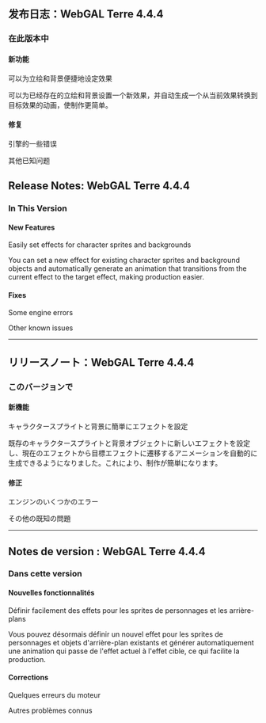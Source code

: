 ## 发布日志：WebGAL Terre 4.4.4

### 在此版本中

#### 新功能

可以为立绘和背景便捷地设定效果

可以为已经存在的立绘和背景设置一个新效果，并自动生成一个从当前效果转换到目标效果的动画，使制作更简单。

#### 修复

引擎的一些错误

其他已知问题

## Release Notes: WebGAL Terre 4.4.4

### In This Version

#### New Features

Easily set effects for character sprites and backgrounds

You can set a new effect for existing character sprites and background objects and automatically generate an animation that transitions from the current effect to the target effect, making production easier.

#### Fixes

Some engine errors

Other known issues

---
## リリースノート：WebGAL Terre 4.4.4

### このバージョンで

#### 新機能

キャラクタースプライトと背景に簡単にエフェクトを設定

既存のキャラクタースプライトと背景オブジェクトに新しいエフェクトを設定し、現在のエフェクトから目標エフェクトに遷移するアニメーションを自動的に生成できるようになりました。これにより、制作が簡単になります。

#### 修正

エンジンのいくつかのエラー

その他の既知の問題

---
## Notes de version : WebGAL Terre 4.4.4

### Dans cette version

#### Nouvelles fonctionnalités

Définir facilement des effets pour les sprites de personnages et les arrière-plans

Vous pouvez désormais définir un nouvel effet pour les sprites de personnages et objets d'arrière-plan existants et générer automatiquement une animation qui passe de l'effet actuel à l'effet cible, ce qui facilite la production.

#### Corrections

Quelques erreurs du moteur

Autres problèmes connus

